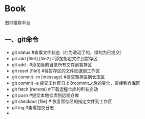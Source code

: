 # Book
图书推荐平台

## 一、git命令

* git status #查看文件状态（红为改动了的，绿的为已提交）
* git add [file1] [file2]  #添加指定文件到暂存区
* git add .                     #添加当前目录所有文件到暂存区
* git reset [file1]  #将暂存区的文件回退到工作区
* git commit -m [message] #提交暂存区到仓库区
* git commit -a 提交工作区自上次commit之后的变化，直接到仓库区
* git fetch [remote]  #下载远程仓库的所有变动
* git push  #提交本地仓库到远程仓库
* git checkout [file] # 恢复暂存区的指定文件到工作区
* git log  #查看提交日志
* 